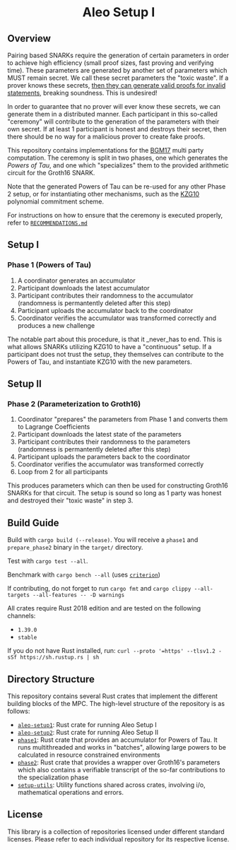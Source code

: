 <h1 align="center">Aleo Setup I</h1>

## Overview

Pairing based SNARKs require the generation of certain parameters in order to achieve high efficiency (small proof sizes, fast proving and verifying time). These parameters are generated by another set of parameters which MUST remain secret. We call these secret parameters the "toxic waste". If a prover knows these secrets, [then they can generate valid proofs for invalid statements](https://medium.com/qed-it/how-toxic-is-the-waste-in-a-zksnark-trusted-setup-9b250d59bdb4), breaking soundness. This is undesired!

In order to guarantee that no prover will ever know these secrets, we can generate them in a distributed manner. Each participant in this so-called "ceremony" will contribute to the generation of the parameters with their own secret. If at least 1 participant is honest and destroys their secret, then there should be no way for a malicious prover to create fake proofs.

This repository contains implementations for the [BGM17](https://eprint.iacr.org/2017/1050) multi party computation. The ceremony is split 
in two phases, one which generates the _Powers of Tau_, and one which "specializes" them to the provided arithmetic circuit for the Groth16 SNARK. 

Note that the generated Powers of Tau can be re-used for any other Phase 2 setup, or for instantiating other mechanisms, such as the [KZG10](https://www.iacr.org/archive/asiacrypt2010/6477178/6477178.pdf) polynomial commitment scheme.

For instructions on how to ensure that the ceremony is executed properly, refer to [`RECOMMENDATIONS.md`](RECOMMENDATIONS.md)

## Setup I

### Phase 1 (Powers of Tau)

1. A coordinator generates an accumulator
1. Participant downloads the latest accumulator
1. Participant contributes their randomness to the accumulator (randomness is permantently deleted after this step)
1. Participant uploads the accumulator back to the coordinator
1. Coordinator verifies the accumulator was transformed correctly and produces a new challenge

The notable part about this procedure, is that it _never_has to end.
This is what allows SNARKs utilizing KZG10 to have a "continuous" setup.
If a participant does not trust the setup, they themselves can contribute to the Powers of Tau,
and instantiate KZG10 with the new parameters.

## Setup II

### Phase 2 (Parameterization to Groth16)

1. Coordinator "prepares" the parameters from Phase 1 and converts them to Lagrange Coefficients
1. Participant downloads the latest state of the parameters
1. Participant contributes their randomness to the parameters (randomness is permantently deleted after this step)
1. Participant uploads the parameters back to the coordinator
1. Coordinator verifies the accumulator was transformed correctly
1. Loop from 2 for all participants

This produces parameters which can then be used for constructing Groth16 SNARKs for that circuit. 
The setup is sound so long as 1 party was honest and destroyed their "toxic waste" in step 3.

## Build Guide

Build with `cargo build (--release)`. You will receive a `phase1` and `prepare_phase2` binary in the `target/` directory.

Test with `cargo test --all`.

Benchmark with `cargo bench --all` (uses [`criterion`](https://github.com/bheisler/criterion.rs))

If contributing, do not forget to run `cargo fmt` and `cargo clippy --all-targets --all-features -- -D warnings`

All crates require Rust 2018 edition and are tested on the following channels:
- `1.39.0`
- `stable`

If you do not have Rust installed, run: `curl --proto '=https' --tlsv1.2 -sSf https://sh.rustup.rs | sh`

## Directory Structure

This repository contains several Rust crates that implement the different building blocks of the MPC. The high-level structure of the repository is as follows:
- [`aleo-setup1`](phase1-cli): Rust crate for running Aleo Setup I
- [`aleo-setup2`](aleo-setup2): Rust crate for running Aleo Setup II
- [`phase1`](phase1): Rust crate that provides an accumulator for Powers of Tau. It runs multithreaded and works in "batches", allowing large powers to be calculated in resource constrained environments
- [`phase2`](phase2): Rust crate that provides a wrapper over Groth16's parameters which also contains a verifiable transcript of the so-far contributions to the specialization phase
- [`setup-utils`](setup-utils): Utility functions shared across crates, involving i/o, mathematical operations and errors.

## License

This library is a collection of repositories licensed under different standard licenses.
Please refer to each individual repository for its respective license.
